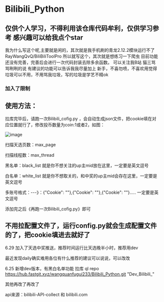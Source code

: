 # Bilibili_Python
## 仅供个人学习，不得利用该仓库代码牟利，仅供学习参考  感兴趣可以给我点个star
我为什么写这个呢,主要就是闲的，其次就是我手机刷的青龙2.12.2模块运行不了 RayWangQvQ/BiliBiliToolPro 所以就写这个，其次就是想练习一下爬虫
目前功能还没有完善，完善后会进行一次代码封装去除多余函数。
可以关注我B站 猫三骂骂咧咧的说
有建议的功能可以告诉我我尽量加上
新手，不喜勿喷，不喜欢用觉得垃圾可以不用，不用骂我垃圾，写的垃圾是学艺不精ok

### 加入了限制

## 使用方法：
拉库完毕后，请跑一次Bilibili_cofig.py ，会自动生成json文件，把cookie填在对应位置就行了，修改投币数量为coin:1或者2，如图：

![image](https://user-images.githubusercontent.com/63834404/177083087-42d2cd19-d519-45d7-99ef-acc0eb6fa7a4.png)

扫描天选页数：max_page

扫描线程数：max_thread

黑名单：black_list  就是你不想关注的up主mid放在这里，一定要是英文逗号

白名单：white_list 就是你不想取关的，和中奖的up主mid会存在这里，一定要是英文逗号

多账号格式：---》：{"Cookie": ""},{"Cookie": ""},{"Cookie": ""}.....  一定要是英文逗号

添加完之后《再跑一次Bilibili_cofig.py》即可

## 不用拉配置文件了，运行config.py就会生成配置文件的了，把cookie填进去就好了



6.29 加入了天选中奖推送，推荐时间运行比天选晚半小时，推荐用dev

最近发现daily确实难用各位有什么推荐的建议可以说说，可以改改

6.25 新增dev版本，有黑白名单功能 拉库 ql repo https://hub.fastgit.xyz/wangquanfugui233/Bilibili_Python.git "Dev_Bilibili_"

其他再改了再改了

api来源：bilibili-API-collect   和  bilibili.com
